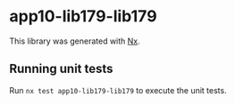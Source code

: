 # app10-lib179-lib179

This library was generated with [Nx](https://nx.dev).

## Running unit tests

Run `nx test app10-lib179-lib179` to execute the unit tests.
